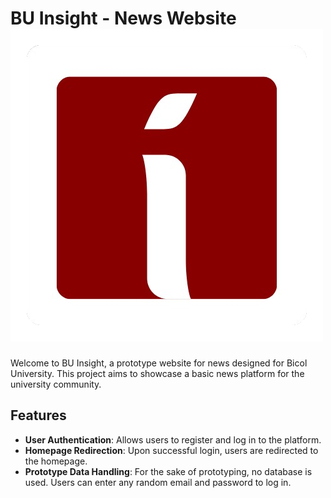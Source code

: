 # BU Insight - News Website ![BU Insight Logo](assets/BU_Insights__1_-removebg-preview.png)

Welcome to BU Insight, a prototype website for news designed for Bicol University. This project aims to showcase a basic news platform for the university community.

## Features

- **User Authentication**: Allows users to register and log in to the platform.
- **Homepage Redirection**: Upon successful login, users are redirected to the homepage.
- **Prototype Data Handling**: For the sake of prototyping, no database is used. Users can enter any random email and password to log in.
